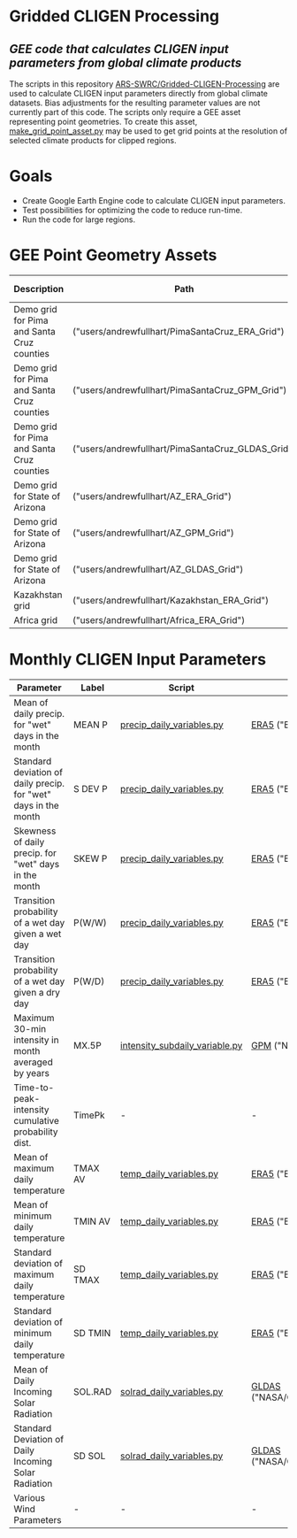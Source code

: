 # Gridded CLIGEN Processing
## _GEE code that calculates CLIGEN input parameters from global climate products_

The scripts in this repository [ARS-SWRC/Gridded-CLIGEN-Processing]
are used to calculate CLIGEN input parameters directly from global climate
datasets. Bias adjustments for the resulting parameter values are not currently
part of this code. The scripts only require a GEE asset representing point geometries.
To create this asset, [make_grid_point_asset.py] may be used to get grid points at the resolution
of selected climate products for clipped regions. 

# Goals
- Create Google Earth Engine code to calculate CLIGEN input parameters.
- Test possibilities for optimizing the code to reduce run-time.
- Run the code for large regions.

# GEE Point Geometry Assets
| Description | Path | n | Climate Product |
| ------ | ------ | ------ | ------ |
| Demo grid for Pima and Santa Cruz counties | ("users/andrewfullhart/PimaSantaCruz_ERA_Grid") | 40 | [ERA5][linkA]|
| Demo grid for Pima and Santa Cruz counties | ("users/andrewfullhart/PimaSantaCruz_GPM_Grid") | 252 | [GPM][linkB]|
| Demo grid for Pima and Santa Cruz counties | ("users/andrewfullhart/PimaSantaCruz_GLDAS_Grid") | 40 | [GLDAS][linkC]|
| Demo grid for State of Arizona | ("users/andrewfullhart/AZ_ERA_Grid") | 470 | [ERA5][linkA]|
| Demo grid for State of Arizona | ("users/andrewfullhart/AZ_GPM_Grid") | 2918 | [GPM][linkB]|
| Demo grid for State of Arizona | ("users/andrewfullhart/AZ_GLDAS_Grid") | 470 | [GLDAS][linkC]|
| Kazakhstan grid | ("users/andrewfullhart/Kazakhstan_ERA_Grid") | 5288 | [ERA5][linkA]|
| Africa grid | ("users/andrewfullhart/Africa_ERA_Grid") | 40935 | [ERA5][linkA]|

# Monthly CLIGEN Input Parameters

| Parameter	| Label	| Script | Climate Product | Band |
| ------ | ------ | ------ | ------ | ------ |
| Mean of daily precip. for "wet" days in the month | MEAN P | [precip_daily_variables.py] | [ERA5][linkA] ("ECMWF/ERA5/DAILY") | total_precipitation |
| Standard deviation of daily precip. for "wet" days in the month | S DEV P | [precip_daily_variables.py] | [ERA5][linkA] ("ECMWF/ERA5/DAILY") | total_precipitation |
| Skewness of daily precip. for "wet" days in the month | SKEW P | [precip_daily_variables.py] | [ERA5][linkA] ("ECMWF/ERA5/DAILY") | total_precipitation | 
| Transition probability of a wet day given a wet day | P(W/W) | [precip_daily_variables.py] | [ERA5][linkA] ("ECMWF/ERA5/DAILY") | total_precipitation |
| Transition probability of a wet day given a dry day | P(W/D) | [precip_daily_variables.py] | [ERA5][linkA] ("ECMWF/ERA5/DAILY") | total_precipitation |
| Maximum 30-min intensity in month averaged by years | MX.5P | [intensity_subdaily_variable.py] | [GPM][linkB] ("NASA/GPM_L3/IMERG_V06") | precipitationCal |
| Time-to-peak-intensity cumulative probability dist. | TimePk | - | - | - |
| Mean of maximum daily temperature | TMAX AV | [temp_daily_variables.py] | [ERA5][linkA] ("ECMWF/ERA5/DAILY") | maximum_2m_air_temperature |
| Mean of minimum daily temperature | TMIN AV | [temp_daily_variables.py] | [ERA5][linkA] ("ECMWF/ERA5/DAILY") | minimum_2m_air_temperature |
| Standard deviation of maximum daily temperature | SD TMAX | [temp_daily_variables.py] | [ERA5][linkA] ("ECMWF/ERA5/DAILY") | maximum_2m_air_temperature |
| Standard deviation of minimum daily temperature | SD TMIN | [temp_daily_variables.py] | [ERA5][linkA] ("ECMWF/ERA5/DAILY") | minimum_2m_air_temperature |
| Mean of Daily Incoming Solar Radiation | SOL.RAD | [solrad_daily_variables.py] | [GLDAS][linkC] ("NASA/GLDAS/V021/NOAH/G025/T3H") | SWdown_f_tavg |
| Standard Deviation of Daily Incoming Solar Radiation | SD SOL | [solrad_daily_variables.py] | [GLDAS][linkC] ("NASA/GLDAS/V021/NOAH/G025/T3H") | SWdown_f_tavg |
| Various Wind Parameters | - | - | - | - |



[ARS-SWRC/Gridded-CLIGEN-Processing]: <https://github.com/ARS-SWRC/Gridded-CLIGEN-Processing>
[make_grid_point_asset.py]: <https://github.com/ARS-SWRC/Gridded-CLIGEN-Processing/blob/main/make_grid_point_asset.py>
[precip_daily_variables.py]: <https://github.com/ARS-SWRC/Gridded-CLIGEN-Processing/blob/main/precip_daily_variables.py>
[intensity_subdaily_variable.py]:<https://github.com/ARS-SWRC/Gridded-CLIGEN-Processing/blob/main/intensity_subdaily_variable.py>
[temp_daily_variables.py]:<https://github.com/ARS-SWRC/Gridded-CLIGEN-Processing/blob/main/temp_daily_variables.py>
[solrad_daily_variables.py]:<https://github.com/ARS-SWRC/Gridded-CLIGEN-Processing/blob/main/temp_daily_variables.py>

[linkA]: <https://developers.google.com/earth-engine/datasets/catalog/ECMWF_ERA5_DAILY#description>
[linkB]: <https://developers.google.com/earth-engine/datasets/catalog/NASA_GPM_L3_IMERG_V06#description>
[linkC]: <https://developers.google.com/earth-engine/datasets/catalog/NASA_GLDAS_V021_NOAH_G025_T3H#description>

